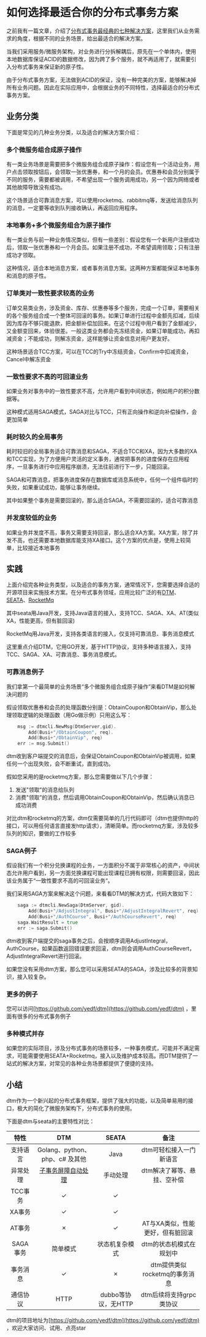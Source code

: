 # 如何选择最适合你的分布式事务方案

之前我有一篇文章，介绍了[分布式事务最经典的七种解决方案](https://segmentfault.com/a/1190000040321750)，这里我们从业务需求的角度，根据不同的业务场景，给出最适合的解决方案。

当我们采用服务/微服务架构，对业务进行分拆解耦后，原先在一个单体内，使用本地数据库保证ACID的数据修改，因为跨了多个服务，就不再适用了，就需要引入分布式事务来保证新的原子性。

由于分布式事务方案，无法做到ACID的保证，没有一种完美的方案，能够解决掉所有业务问题。因此在实际应用中，会根据业务的不同特性，选择最适合的分布式事务方案。

## 业务分类
下面是常见的几种业务分类，以及适合的解决方案介绍：

### 多个微服务组合成原子操作

有一类业务场景是需要把多个微服务组合成原子操作：假设您有一个活动业务，用户点击领取按钮后，会领取一张优惠券，和一个月的会员。优惠券和会员分别属于不同的服务，需要都被调用，不希望出现一个服务调用成功，另一个因为网络或者其他故障导致没有成功。

这个场景适合可靠消息方案，可以使用rocketmq、rabbitmq等，发送给消息队列的消息，一定要等收到队列接收确认，再返回应用程序。

### 本地事务+多个微服务组合为原子操作
有一类业务与前一种业务情况类似，但有一些差别：假设您有一个新用户注册成功后，领取一张优惠券和一个月会员。如果注册不成功，不希望调用领取；只有注册成功才领取。

这种情况，适合本地消息方案，或者事务消息方案。这两种方案都能保证本地事务和消息的原子性。

### 订单类对一致性要求较高的业务
订单交易类业务，涉及资金、库存、优惠券等多个服务，完成一个订单，需要相关的各个服务组合成一个整体可回滚的事务。如果订单进行过程中金额先扣减，后续因为库存不够只能退款，把金额补偿加回来。在这个过程中用户看到了金额减少，又金额变回来，体验很差。一般这类业务都会先冻结资金，如果订单能成功，再扣减资金；不能成功，则解冻资金，这样能够让资金信息对用户更友好。

这种场景适合TCC方案，可以在TCC的Try中冻结资金，Confirm中扣减资金，Cancel中解冻资金

### 一致性要求不高的可回滚业务
如果业务对事务中的一致性要求不高，允许用户看到中间状态，例如用户的积分数据等。

这种模式适用SAGA模式，SAGA对比与TCC，只有正向操作和逆向补偿操作，会更加简单

### 耗时较久的全局事务
耗时较旧的全局事务适合可靠消息和SAGA，不适合TCC和XA，因为大多数的XA和TCC实现，为了方便用户灵活的定义事务，通常把事务的进度保存在应用程序，一旦事务进行中应用程序崩溃，无法往前进行下一步，只能回滚。

SAGA和可靠消息，把事务进度保存在数据库或消息系统中，任何一个组件临时的失败，如果重试成功，能够让事务继续。

其中如果整个事务是需要回滚的，那么适合SAGA，不需要回滚的，适合可靠消息

### 并发度较低的业务

如果业务并发度不高，事务又需要支持回滚，那么适合XA方案。XA方案，除了并发不高，也还需要本地数据库能支持XA接口。这个方案的优点是，使用上较简单，比较接近本地事务

## 实践

上面介绍完各种业务类型，以及适合的事务方案，通常情况下，您需要选择合适的开源项目来实施技术方案。在分布式事务领域，应用比较广泛的有[DTM](https://github.com/yedf/dtm)、[SEATA](https://github.com/seata/seata)、[RocketMq](https://github.com/apache/rocketmq)

其中seata用Java开发，支持Java语言的接入，支持TCC、SAGA、XA、AT(类似XA，性能更高，但有脏回滚)

RocketMq用Java开发，支持各类语言的接入，仅支持可靠消息、事务消息模式

这里重点介绍DTM，它用GO开发，基于HTTP协议，支持多种语言接入，支持TCC、SAGA、XA、可靠消息、事务消息模式。

### 可靠消息例子

我们拿第一个最简单的业务场景“多个微服务组合成原子操作”来看DTM是如何解决问题的

假设领取优惠券和会员的处理函数分别是：ObtainCoupon和ObtainVip，那么处理领取逻辑的处理函数（用Go做示例）只用这么写：

``` go
	msg := dtmcli.NewMsg(DtmServer,gid).
		Add(Busi+"/ObtainCoupon", req).
		Add(Busi+"/ObtainVip", req)
	err := msg.Submit()
```

dtm收到客户端提交的消息后，会保证ObtainCoupon和ObtainVip被调用，如果任何一个出现失败，会不断重试，直到成功。

假如您采用的是rocketmq方案，那么您需要做以下几个步骤：

1. 发送"领取"的消息给队列
2. 消费"领取”的消息，然后调用ObtainCoupon和ObtainVip，然后确认消息已成功消费

对比dtm和rocketmq的方案，dtm仅需要简单的几行代码即可（dtm也提供http的接口，可以用任何语言直接发http请求），清晰简单。而rocketmq方案，涉及较多队列的知识，要做的工作较多

### SAGA例子

假设我们有一个积分兑换课程的业务，一方面积分不属于非常核心的资产，中间状态允许用户看到，另一方面兑换课程可能出现课程已拥有权限，则需要回滚，因此该业务属于“一致性要求不高的可回滚业务“。

我们采用SAGA方案来解决这个问题，来看看DTM的解决方式，代码大致如下：

``` go
	saga := dtmcli.NewSaga(DtmServer, gid).
		Add(Busi+"/AdjustIntegral", Busi+"/AdjustIntegralRevert", req).
		Add(Busi+"/AuthCourse", Busi+"/AuthCourseRevert", req)
	saga.WaitResult = true
	err := saga.Submit()
```

dtm收到客户端提交的saga事务之后，会按顺序调用AdjustIntegral，AuthCourse，如果函数返回错误要求回滚，dtm则会调用AuthCourseRevert，AdjustIntegralRevert进行回滚。

如果您没有采用dtm方案，那么您可以采用SEATA的SAGA，涉及比较多的背景知识，接入较复杂。

### 更多的例子

您可以访问[https://github.com/yedf/dtm](https://github.com/yedf/dtm) ，里面有很多的分布式事务例子

### 多种模式并存

如果您的实际项目，涉及分布式事务的场景较多，一种事务模式，可能并不满足需求，可能需要使用SEATA+Rocketmq，接入以及维护成本较高。而DTM提供了一站式的解决方案，对常见的各种业务场景都提供了便捷的支持。


## 小结

dtm作为一个新兴起的分布式事务框架，提供了强大的功能，以及简单易用的接口，极大的简化了微服务架构下，分布式事务的使用。

下面是dtm与seata的主要特性对比：

|  特性| DTM | SEATA |备注|
|:-----:|:----:|:----:|:----:|
| 支持语言 |Golang、python、php、c# 及其他|Java|dtm可轻松接入一门新语言|
|异常处理| [子事务屏障自动处理](https://zhuanlan.zhihu.com/p/388444465)|手动处理 |dtm解决了幂等、悬挂、空补偿|
| TCC事务| ✓|✓||
| XA事务|✓|✓||
|AT事务|✗|✓|AT与XA类似，性能更好，但有脏回滚|
| SAGA事务 |简单模式|状态机复杂模式|dtm的状态机模式在规划中|
|事务消息|✓|✗|dtm提供类似rocketmq的事务消息|
|通信协议|HTTP|dubbo等协议，无HTTP|dtm后续将支持grpc类协议|

dtm的项目地址为[https://github.com/yedf/dtm](https://github.com/yedf/dtm) ，欢迎大家访问、试用、点亮star
